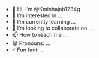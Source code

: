 - 👋 Hi, I’m @Kminhajab1234g
- 👀 I’m interested in ...
- 🌱 I’m currently learning ...
- 💞️ I’m looking to collaborate on ...
- 📫 How to reach me ...
- 😄 Pronouns: ...
- ⚡ Fun fact: ...

<!---
Kminhajab1234g/Kminhajab1234g is a ✨ special ✨ repository because its `README.md` (this file) appears on your GitHub profile.
You can click the Preview link to take a look at your changes.
--->
